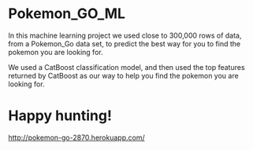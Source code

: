 # Pokemon_GO_ML

In this machine learning project we used close to 300,000 rows of data, from a Pokemon_Go data set, to predict the best way for you to find the pokemon you are looking for. 

We used a CatBoost classification model, and then used the top features returned by CatBoost as our way to help you find the pokemon you are looking for.

# Happy hunting!

http://pokemon-go-2870.herokuapp.com/

